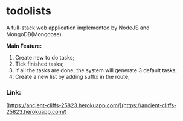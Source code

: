 # todolists

A full-stack web application implemented by NodeJS and MongoDB(Mongoose).

**Main Feature:**
1. Create new to do tasks;
2. Tick finished tasks;
3. If all the tasks are done, the system will generate 3 default tasks;
4. Create a new list by adding suffix in the route;


### Link:
[https://ancient-cliffs-25823.herokuapp.com/](https://ancient-cliffs-25823.herokuapp.com/)
